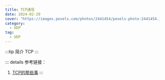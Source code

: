 ```yaml
---
title: TCP通信
date: 2024-02-20
cover: "https://images.pexels.com/photos/2441454/pexels-photo-2441454.jpeg?auto=compress&cs=tinysrgb&w=1260&h=750&dpr=1"
category: 
  - UDP
tag:
  - UDP
---
```


:::tip 简介
TCP
:::

::: details 参考链接：  
1. [TCP的那些事](https://coolshell.cn/articles/11564.html)
:::